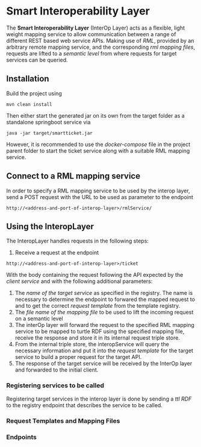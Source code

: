 # Smart Interoperability Layer

The **Smart Interoperability Layer** (InterOp Layer) acts as a flexible, light weight mapping service to allow communication between a range of different REST based web service APIs. Making use of *RML*, provided by an arbitrary remote mapping service, and the corresponding *rml mapping files*, requests are lifted to a *semantic level* from where requests for target services can be queried.

## Installation
Build the project using
```
mvn clean install
````

Then either start the generated jar on its own from the target folder as a standalone springboot service via
```
java -jar target/smartticket.jar
```

However, it is recommended to use the *docker-compose* file in the project parent folder to start the ticket service along with a suitable RML mapping service.

## Connect to a RML mapping service

In order to specify a RML mapping service to be used by the interop layer, send a POST request with the URL to be used as parameter to the endpoint
```
http://<address-and-port-of-interop-layer>/rmlService/
```
## Using the InteropLayer
The InteropLayer handles requests in the following steps:
1. Receive a request at the endpoint
```
http://<address-and-port-of-interop-layer>/ticket
```
With the body containing the request following the API expected by the *client service* and with the following additional parameters:
  1. The *name of the target service* as specified in the registry. The name is necessary to determine the endpoint to forwared the mapped request to and to get the correct *request template* from the template registry.
  2. The *file name of the mapping file* to be used to lift the incoming request on a semantic level
2. The interOp layer will forward the request to the specified RML mapping service to be mapped to turtle RDF using the specified mapping file, receive the response and store it in its internal request triple store.
3. From the internal triple store, the interopService will query the necessary information and put it into the *request template* for the target service to build a proper request for the target API.
4. The response of the target service will be received by the InterOp layer and forwarded to the initial client.

### Registering services to be called
Registering target services in the interop layer is done by sending a *ttl RDF* to the registry endpoint that describes the service to be called.
### Request Templates and Mapping Files
### Endpoints